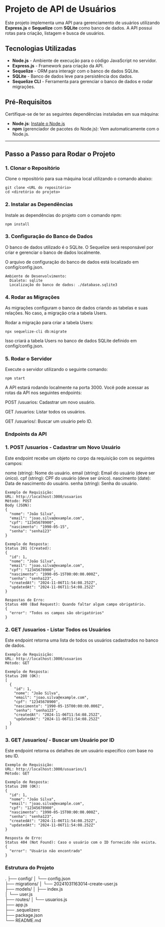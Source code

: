 # Projeto de API de Usuários

Este projeto implementa uma API para gerenciamento de usuários utilizando **Express.js** e **Sequelize** com **SQLite** como banco de dados. A API possui rotas para criação, listagem e busca de usuários.

## Tecnologias Utilizadas

- **Node.js** - Ambiente de execução para o código JavaScript no servidor.
- **Express.js** - Framework para criação da API.
- **Sequelize** - ORM para interagir com o banco de dados SQLite.
- **SQLite** - Banco de dados leve para persistência dos dados.
- **Sequelize CLI** - Ferramenta para gerenciar o banco de dados e rodar migrações.

## Pré-Requisitos

Certifique-se de ter as seguintes dependências instaladas em sua máquina:

- **Node.js**: [Instale o Node.js](https://nodejs.org/)
- **npm** (gerenciador de pacotes do Node.js): Vem automaticamente com o Node.js.

---

## Passo a Passo para Rodar o Projeto

### 1. Clonar o Repositório

Clone o repositório para sua máquina local utilizando o comando abaixo:

    git clone <URL do repositório>
    cd <diretório do projeto>

### 2. Instalar as Dependências

Instale as dependências do projeto com o comando npm:

    npm install

### 3. Configuração do Banco de Dados

O banco de dados utilizado é o SQLite. O Sequelize será responsável por criar e gerenciar o banco de dados localmente.

O arquivo de configuração do banco de dados está localizado em config/config.json.

    Ambiente de Desenvolvimento:
      Dialeto: sqlite
      Localização do banco de dados: ./database.sqlite3

### 4. Rodar as Migrações

As migrações configuram o banco de dados criando as tabelas e suas relações. No caso, a migração cria a tabela Users.

Rodar a migração para criar a tabela Users:

    npx sequelize-cli db:migrate

Isso criará a tabela Users no banco de dados SQLite definido em config/config.json.

### 5. Rodar o Servidor

Execute o servidor utilizando o seguinte comando:

    npm start

A API estará rodando localmente na porta 3000. Você pode acessar as rotas da API nos seguintes endpoints:

POST /usuarios: Cadastrar um novo usuário.

GET /usuarios: Listar todos os usuários.

GET /usuarios/: Buscar um usuário pelo ID.

### Endpoints da API

### 1. POST /usuarios - Cadastrar um Novo Usuário

Este endpoint recebe um objeto no corpo da requisição com os seguintes campos:

nome (string): Nome do usuário.
email (string): Email do usuário (deve ser único).
cpf (string): CPF do usuário (deve ser único).
nascimento (date): Data de nascimento do usuário.
senha (string): Senha do usuário.

    Exemplo de Requisição:
    URL: http://localhost:3000/usuarios
    Método: POST
    Body (JSON):
    {
      "nome": "João Silva",
      "email": "joao.silva@example.com",
      "cpf": "12345678900",
      "nascimento": "1990-05-15",
      "senha": "senha123"
    }    

    Exemplo de Resposta:
    Status 201 (Created):
    {
      "id": 1,
      "nome": "João Silva",
      "email": "joao.silva@example.com",
      "cpf": "12345678900",
      "nascimento": "1990-05-15T00:00:00.000Z",
      "senha": "senha123",
      "createdAt": "2024-11-06T11:54:08.252Z",
      "updatedAt": "2024-11-06T11:54:08.252Z"
    }

    Respostas de Erro:
    Status 400 (Bad Request): Quando faltar algum campo obrigatório.
    {
      "error": "Todos os campos são obrigatórios"
    }


### 2. GET /usuarios - Listar Todos os Usuários

Este endpoint retorna uma lista de todos os usuários cadastrados no banco de dados.

    Exemplo de Requisição:
    URL: http://localhost:3000/usuarios
    Método: GET
    
    Exemplo de Resposta:
    Status 200 (OK):
    [
      {
        "id": 1,
        "nome": "João Silva",
        "email": "joao.silva@example.com",
        "cpf": "12345678900",
        "nascimento": "1990-05-15T00:00:00.000Z",
        "senha": "senha123",
        "createdAt": "2024-11-06T11:54:08.252Z",
        "updatedAt": "2024-11-06T11:54:08.252Z"
      }
    ]


### 3. GET /usuarios/ - Buscar um Usuário por ID

Este endpoint retorna os detalhes de um usuário específico com base no seu ID.

    Exemplo de Requisição:
    URL: http://localhost:3000/usuarios/1
    Método: GET
    
    Exemplo de Resposta:
    Status 200 (OK):
    {
      "id": 1,
      "nome": "João Silva",
      "email": "joao.silva@example.com",
      "cpf": "12345678900",
      "nascimento": "1990-05-15T00:00:00.000Z",
      "senha": "senha123",
      "createdAt": "2024-11-06T11:54:08.252Z",
      "updatedAt": "2024-11-06T11:54:08.252Z"
    }

    Resposta de Erro:
    Status 404 (Not Found): Caso o usuário com o ID fornecido não exista.
    {
      "error": "Usuário não encontrado"
    }


### Estrutura do Projeto
.
├── config/
│   └── config.json         
├── migrations/
│   └── 20241031163014-create-user.js   
├── models/
│   ├── index.js          
│   └── user.js             
├── routes/
│   └── usuarios.js         
├── app.js                  
├── .sequelizerc           
├── package.json           
└── README.md           
